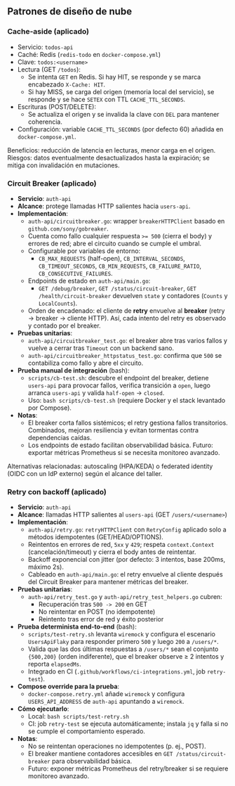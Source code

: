 ## Patrones de diseño de nube

### Cache-aside (aplicado)

- Servicio: `todos-api`
- Caché: Redis (`redis-todo` en `docker-compose.yml`)
- Clave: `todos:<username>`
- Lectura (GET `/todos`):
  - Se intenta `GET` en Redis. Si hay HIT, se responde y se marca encabezado `X-Cache: HIT`.
  - Si hay MISS, se carga del origen (memoria local del servicio), se responde y se hace `SETEX` con TTL `CACHE_TTL_SECONDS`.
- Escrituras (POST/DELETE):
  - Se actualiza el origen y se invalida la clave con `DEL` para mantener coherencia.
- Configuración: variable `CACHE_TTL_SECONDS` (por defecto 60) añadida en `docker-compose.yml`.

Beneficios: reducción de latencia en lecturas, menor carga en el origen. Riesgos: datos eventualmente desactualizados hasta la expiración; se mitiga con invalidación en mutaciones.

### Circuit Breaker (aplicado)

- **Servicio**: `auth-api`
- **Alcance**: protege llamadas HTTP salientes hacia `users-api`.
- **Implementación**:
  - `auth-api/circuitbreaker.go`: wrapper `breakerHTTPClient` basado en `github.com/sony/gobreaker`.
  - Cuenta como fallo cualquier respuesta `>= 500` (cierra el body) y errores de red; abre el circuito cuando se cumple el umbral.
  - Configurable por variables de entorno:
    - `CB_MAX_REQUESTS` (half-open), `CB_INTERVAL_SECONDS`, `CB_TIMEOUT_SECONDS`,
      `CB_MIN_REQUESTS`, `CB_FAILURE_RATIO`, `CB_CONSECUTIVE_FAILURES`.
  - Endpoints de estado en `auth-api/main.go`:
    - `GET /debug/breaker`, `GET /status/circuit-breaker`, `GET /health/circuit-breaker` devuelven `state` y contadores (`Counts` y `LocalCounts`).
  - Orden de encadenado: el cliente de **retry** envuelve al **breaker** (retry → breaker → cliente HTTP). Así, cada intento del retry es observado y contado por el breaker.
- **Pruebas unitarias**:
  - `auth-api/circuitbreaker_test.go`: el breaker abre tras varios fallos y vuelve a cerrar tras `Timeout` con un backend sano.
  - `auth-api/circuitbreaker_httpstatus_test.go`: confirma que `500` se contabiliza como fallo y abre el circuito.
- **Prueba manual de integración** (bash):
  - `scripts/cb-test.sh`: descubre el endpoint del breaker, detiene `users-api` para provocar fallos, verifica transición a `open`, luego arranca `users-api` y valida `half-open` → `closed`.
  - Uso: `bash scripts/cb-test.sh` (requiere Docker y el stack levantado por Compose).
- **Notas**:
  - El breaker corta fallos sistémicos; el retry gestiona fallos transitorios. Combinados, mejoran resiliencia y evitan tormentas contra dependencias caídas.
  - Los endpoints de estado facilitan observabilidad básica. Futuro: exportar métricas Prometheus si se necesita monitoreo avanzado.

Alternativas relacionadas: autoscaling (HPA/KEDA) o federated identity (OIDC con un IdP externo) según el alcance del taller.

### Retry con backoff (aplicado)

- **Servicio**: `auth-api`
- **Alcance**: llamadas HTTP salientes al `users-api` (GET `/users/<username>`)
- **Implementación**:
  - `auth-api/retry.go`: `retryHTTPClient` con `RetryConfig` aplicado solo a métodos idempotentes (GET/HEAD/OPTIONS).
  - Reintentos en errores de red, `5xx` y `429`; respeta `context.Context` (cancelación/timeout) y cierra el body antes de reintentar.
  - Backoff exponencial con jitter (por defecto: 3 intentos, base 200ms, máximo 2s).
  - Cableado en `auth-api/main.go`: el retry envuelve al cliente después del Circuit Breaker para mantener métricas del breaker.
- **Pruebas unitarias**:
  - `auth-api/retry_test.go` y `auth-api/retry_test_helpers.go` cubren:
    - Recuperación tras `500 -> 200` en GET
    - No reintentar en POST (no idempotente)
    - Reintento tras error de red y éxito posterior
- **Prueba determinista end-to-end** (bash):
  - `scripts/test-retry.sh` levanta `wiremock` y configura el escenario `UsersApiFlaky` para responder primero `500` y luego `200` a `/users/*`.
  - Valida que las dos últimas respuestas a `/users/*` sean el conjunto `{500,200}` (orden indiferente), que el breaker observe ≥ 2 intentos y reporta `elapsedMs`.
  - Integrado en CI (`.github/workflows/ci-integrations.yml`, job `retry-test`).
- **Compose override para la prueba**:
  - `docker-compose.retry.yml` añade `wiremock` y configura `USERS_API_ADDRESS` de `auth-api` apuntando a `wiremock`.
- **Cómo ejecutarlo**:
  - Local: `bash scripts/test-retry.sh`
  - CI: job `retry-test` se ejecuta automáticamente; instala `jq` y falla si no se cumple el comportamiento esperado.
- **Notas**:
  - No se reintentan operaciones no idempotentes (p. ej., POST).
  - El breaker mantiene contadores accesibles en `GET /status/circuit-breaker` para observabilidad básica.
  - Futuro: exponer métricas Prometheus del retry/breaker si se requiere monitoreo avanzado.
